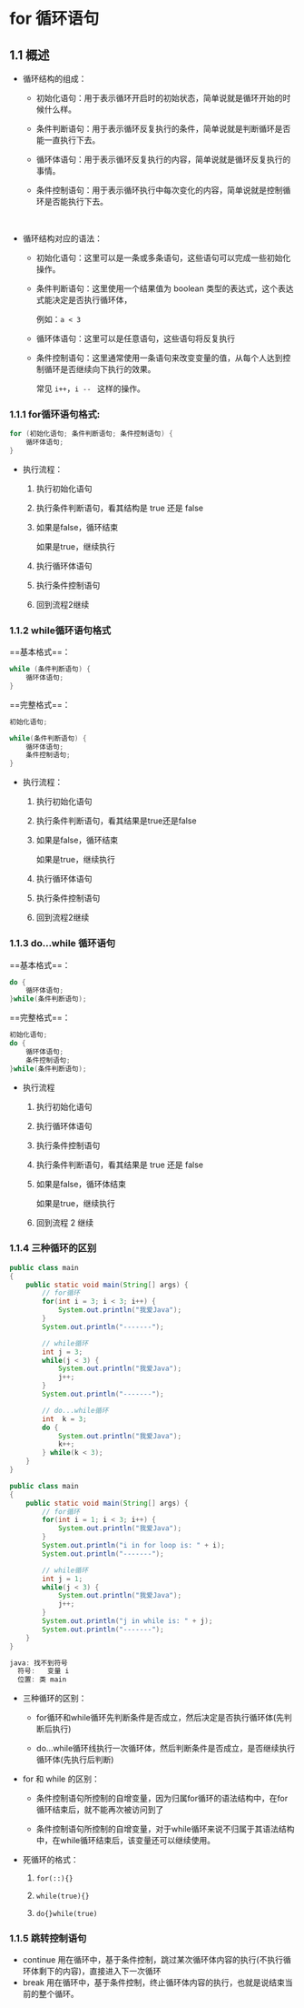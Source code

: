 # for 循环语句

## 1.1 概述

- 循环结构的组成：

  - 初始化语句：用于表示循环开启时的初始状态，简单说就是循环开始的时候什么样。

  - 条件判断语句：用于表示循环反复执行的条件，简单说就是判断循环是否能一直执行下去。

  - 循环体语句：用于表示循环反复执行的内容，简单说就是循环反复执行的事情。

  - 条件控制语句：用于表示循环执行中每次变化的内容，简单说就是控制循环是否能执行下去。

    

<br>

- 循环结构对应的语法：

  - 初始化语句：这里可以是一条或多条语句，这些语句可以完成一些初始化操作。

  - 条件判断语句：这里使用一个结果值为 boolean 类型的表达式，这个表达式能决定是否执行循环体，

    例如：`a < 3`

  - 循环体语句：这里可以是任意语句，这些语句将反复执行

  - 条件控制语句：这里通常使用一条语句来改变变量的值，从每个人达到控制循环是否继续向下执行的效果。

    常见 `i++`，`i -- ` 这样的操作。

### 1.1.1 for循环语句格式:

```java
for (初始化语句; 条件判断语句; 条件控制语句) {
    循环体语句;
}
```

- 执行流程：

  1. 执行初始化语句

  2. 执行条件判断语句，看其结构是 true 还是 false

  3. 如果是false，循环结束

     如果是true，继续执行

  4. 执行循环体语句
  5. 执行条件控制语句
  6. 回到流程2继续

### 1.1.2 while循环语句格式

==基本格式==：

```java
while (条件判断语句) {
    循环体语句;
}
```

==完整格式==：

```java
初始化语句;

while(条件判断语句) {
    循环体语句;
    条件控制语句;
}
```

- 执行流程：

  1. 执行初始化语句

  2. 执行条件判断语句，看其结果是true还是false

  3. 如果是false，循环结束

     如果是true，继续执行

  4. 执行循环体语句
  5. 执行条件控制语句
  6. 回到流程2继续

### 1.1.3 do...while 循环语句

==基本格式==：

```java
do {
    循环体语句;
}while(条件判断语句);
```

==完整格式==：

```java
初始化语句;
do {
    循环体语句;
    条件控制语句;
}while(条件判断语句);
```

- 执行流程

  1. 执行初始化语句

  2. 执行循环体语句

  3. 执行条件控制语句

  4. 执行条件判断语句，看其结果是 true 还是 false

  5. 如果是false，循环体结束

     如果是true，继续执行

  6. 回到流程 2 继续

### 1.1.4  三种循环的区别

```java
public class main
{
    public static void main(String[] args) {
        // for循环
        for(int i = 3; i < 3; i++) {
            System.out.println("我爱Java");
        }
        System.out.println("-------");

        // while循环
        int j = 3;
        while(j < 3) {
            System.out.println("我爱Java");
            j++;
        }
        System.out.println("-------");

        // do...while循环
        int  k = 3;
        do {
            System.out.println("我爱Java");
            k++;
        } while(k < 3);
    }
}

```

```java
public class main
{
    public static void main(String[] args) {
        // for循环
        for(int i = 1; i < 3; i++) {
            System.out.println("我爱Java");
        }
        System.out.println("i in for loop is: " + i);
        System.out.println("-------");

        // while循环
        int j = 1;
        while(j < 3) {
            System.out.println("我爱Java");
            j++;
        }
        System.out.println("j in while is: " + j);
        System.out.println("-------");
    }
}
```

```java
java: 找不到符号
  符号:   变量 i
  位置: 类 main
```

- 三种循环的区别：

  - for循环和while循环先判断条件是否成立，然后决定是否执行循环体(先判断后执行)

  - do...while循环线执行一次循环体，然后判断条件是否成立，是否继续执行循环体(先执行后判断)

- for 和 while 的区别：

  - 条件控制语句所控制的自增变量，因为归属for循环的语法结构中，在for循环结束后，就不能再次被访问到了

  - 条件控制语句所控制的自增变量，对于while循环来说不归属于其语法结构中，在while循环结束后，该变量还可以继续使用。

- 死循环的格式：

  1. `for(::){}`

  2. `while(true){}`

  3. `do{}while(true)`

### 1.1.5 跳转控制语句

- continue 用在循环中，基于条件控制，跳过某次循环体内容的执行(不执行循环体剩下的内容)，直接进入下一次循环
- break 用在循环中，基于条件控制，终止循环体内容的执行，也就是说结束当前的整个循环。

